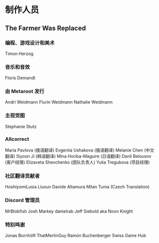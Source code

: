 # 制作人员

## The Farmer Was Replaced

### 编程、游戏设计和美术
Timon Herzog

### 音乐和音效
Floris Demandt

### 由 Metaroot 发行
Andri Weidmann
Flurin Weidmann
Nathalie Weidmann

### 主视觉图
Stephanie Stutz

### Allcorrect
Maria Pavlova (俄语翻译)
Evgeniia Ushakova (俄语翻译)
Melanie Chen (中文翻译)
Siyoon Ji (韩语翻译)
Mina Horiba-Maguire (日语翻译)
Danil Belousov (客户经理)
Elizaveta Shevchenko (团队负责人)
Yulia Tregubova (项目经理)

### 社区翻译贡献者
HoshiyomiLusia
Liuxun
Davide Altamura
Milan Tuma (Czech Translation)

### Discord 管理员
MrBlobfish
Josh Markey
danielrab
Jeff Siebold aka Noon Knight

### 特别鸣谢
Jonas Bornhöft
ThatMerlinGuy
Ramón Buchenberger
Swiss Game Hub